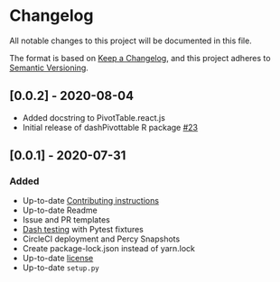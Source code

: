 # Changelog
All notable changes to this project will be documented in this file.

The format is based on [Keep a Changelog](https://keepachangelog.com/en/1.0.0/),
and this project adheres to [Semantic Versioning](https://semver.org/spec/v2.0.0.html).

## [0.0.2] - 2020-08-04
* Added docstring to PivotTable.react.js
* Initial release of dashPivottable R package [#23](https://github.com/plotly/dash-pivottable/pull/23)

## [0.0.1] - 2020-07-31
### Added
* Up-to-date [Contributing instructions](https://github.com/plotly/dash-pivottable/blob/master/CONTRIBUTING.md)
* Up-to-date Readme
* Issue and PR templates
* [Dash testing](https://dash.plotly.com/testing) with Pytest fixtures
* CircleCI deployment and Percy Snapshots
* Create package-lock.json instead of yarn.lock
* Up-to-date [license](https://github.com/plotly/dash-pivottable/blob/master/LICENSE)
* Up-to-date `setup.py`
